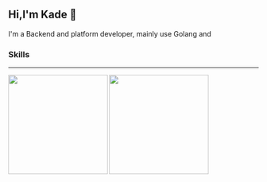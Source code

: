 ## Hi,I'm Kade 👏

I'm a Backend and platform developer, mainly use Golang and 

### Skills



---

<a href="https://github.com/anuraghazra/github-readme-stats">
    <img height=200  align="left" src="https://github-readme-stats.vercel.app/api/top-langs/?username=prefect12&theme=outrun&layout=compact&" />
</a><a href="https://github.com/anuraghazra/convoychat">
  <img height=200  align="left" src="https://github-readme-stats.vercel.app/api?username=prefect12&show_icons=true&theme=outrun&langs_count=8" />
</a>